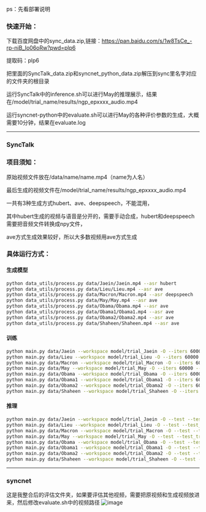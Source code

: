 ps：先看部署说明

### 快速开始：
下载百度网盘中的sync_data.zip,链接：https://pan.baidu.com/s/1w8TsCe_-rp-niB_Io06oRw?pwd=plp6 

提取码：plp6

把里面的SyncTalk_data.zip和syncnet_python_data.zip解压到sync里名字对应的文件夹的根目录

运行SyncTalk中的inference.sh可以进行May的推理展示，结果在/model/trial_name/results/ngp_epxxxx_audio.mp4

运行syncnet-python中的evaluate.sh可以进行May的各种评价参数的生成，大概需要10分钟，结果在evaluate.log

-------------------------------------------------------------------------------------------------------------------------------------
### SyncTalk

### 项目须知：

原始视频文件放在/data/name/name.mp4（name为人名）

最后生成的视频文件在/model/trial_name/results/ngp_epxxxx_audio.mp4

一共有3种生成方式hubert、ave、deepspeech，不能混用，

其中hubert生成的视频与语音是分开的，需要手动合成，hubert和deepspeech需要把音频文件转换成npy文件，

ave方式生成效果较好，所以大多数视频用ave方式生成

### 具体运行方式：

#### 生成模型
```bash
python data_utils/process.py data/Jaein/Jaein.mp4 --asr hubert
python data_utils/process.py data/Lieu/Lieu.mp4 --asr ave
python data_utils/process.py data/Macron/Macron.mp4 --asr deepspeech
python data_utils/process.py data/May/May.mp4 --asr ave
python data_utils/process.py data/Obama/Obama.mp4 --asr ave
python data_utils/process.py data/Obama1/Obama1.mp4 --asr ave
python data_utils/process.py data/Obama2/Obama2.mp4 --asr ave
python data_utils/process.py data/Shaheen/Shaheen.mp4 --asr ave
```

#### 训练
```bash
python main.py data/Jaein --workspace model/trial_Jaein -O --iters 60000 --asr_model hubert
python main.py data/Lieu --workspace model/trial_Lieu -O --iters 60000 --asr_model ave
python main.py data/Macron --workspace model/trial_Macron -O --iters 60000 --asr_model deepspeech
python main.py data/May --workspace model/trial_May -O --iters 60000 --asr_model ave
python main.py data/Obama --workspace model/trial_Obama -O --iters 60000 --asr_model ave
python main.py data/Obama1 --workspace model/trial_Obama1 -O --iters 60000 --asr_model ave
python main.py data/Obama2 --workspace model/trial_Obama2 -O --iters 60000 --asr_model ave
python main.py data/Shaheen --workspace model/trial_Shaheen -O --iters 60000 --asr_model ave
```

#### 推理
```bash
python main.py data/Jaein --workspace model/trial_Jaein -O --test --test_train --asr_model hubert --portrait --aud data/Jaein/aud_hu.npy
python main.py data/Lieu --workspace model/trial_Lieu -O --test --test_train --asr_model ave --portrait --aud data/Lieu/aud.wav
python main.py data/Macron --workspace model/trial_Macron -O --test --test_train --asr_model deepspeech --portrait --aud data/Macron/aud_ds.npy
python main.py data/May --workspace model/trial_May -O --test --test_train --asr_model ave --portrait --aud data/May/aud.wav
python main.py data/Obama --workspace model/trial_Obama -O --test --test_train --asr_model ave --portrait --aud data/Obama/aud.wav
python main.py data/Obama1 --workspace model/trial_Obama1 -O --test --test_train --asr_model ave --portrait --aud data/Obama1/aud.wav
python main.py data/Obama2 --workspace model/trial_Obama2 -O --test --test_train --asr_model ave --portrait --aud data/Obama2/aud.wav
python main.py data/Shaheen --workspace model/trial_Shaheen -O --test --test_train --asr_model ave --portrait --aud data/Shaheen/aud.wav
```
-------------------------------------------------------------------------------------------------------------------------------------

### syncnet
这是我整合后的评估文件夹，如果要评估其他视频，需要把原视频和生成视频放进来，然后修改evaluate.sh中的视频路径
![image](https://github.com/user-attachments/assets/d10606cf-2c95-45cf-a4a8-27e1d365a2da)
